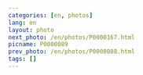 ```yaml
---
categories: [en, photos]
lang: en
layout: photo
next_photo: /en/photos/P0000167.html
picname: P0000089
prev_photo: /en/photos/P0000088.html
tags: []
---
```

